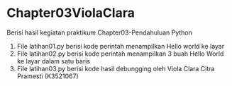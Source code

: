 # Chapter03ViolaClara
Berisi hasil kegiatan praktikum Chapter03-Pendahuluan Python
1. File latihan01.py berisi kode perintah menampilkan Hello world ke layar
2. File latihan02.py berisi kode perintah menampilkan 3 buah Hello World ke layar dalam satu baris
3. File latihan03.py berisi kode hasil debungging
oleh Viola Clara Citra Pramesti (K3521067)
